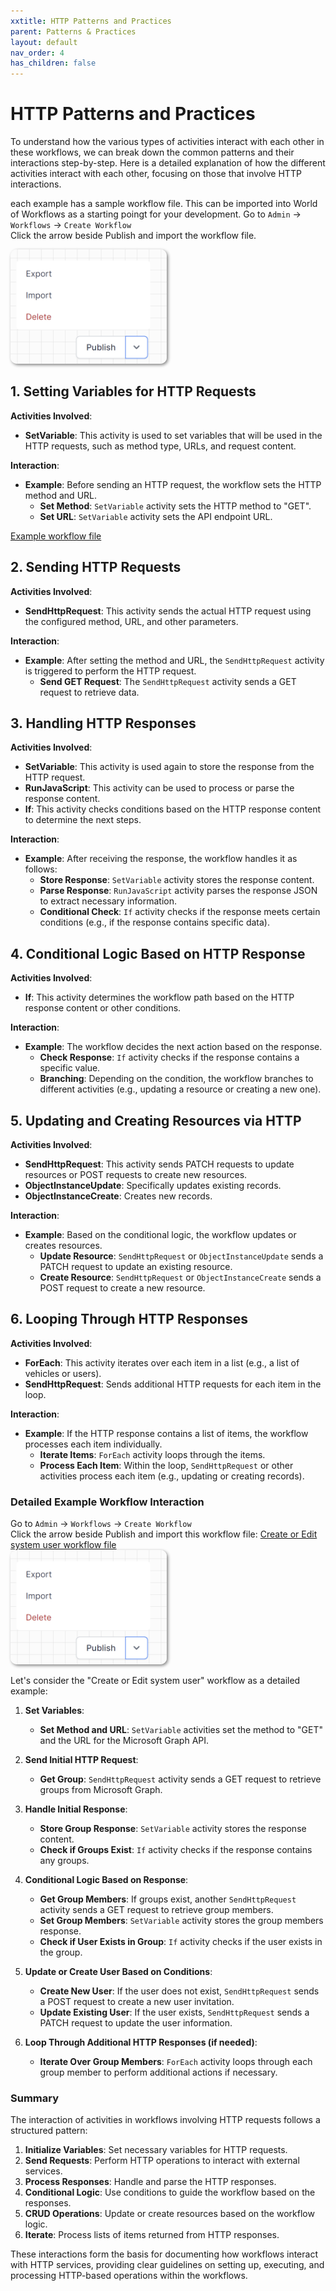 ```yaml
---
xxtitle: HTTP Patterns and Practices
parent: Patterns & Practices
layout: default
nav_order: 4
has_children: false
---
```


# HTTP Patterns and Practices

To understand how the various types of activities interact with each other in these workflows, we can break down the common patterns and their interactions step-by-step. Here is a detailed explanation of how the different activities interact with each other, focusing on those that involve HTTP interactions.

each example has a sample workflow file.  This can be imported into World of Workflows as a starting poingt for your development.
Go to `Admin` -> `Workflows` -> `Create Workflow`  
Click the arrow beside Publish and import the workflow file.

<img src="2024-07-11-13-09-11.png" alt="Import button graphic" style="width: 250px; height: auto; border-radius: 10px; box-shadow: 2px 2px 5px grey;" />

## 1. Setting Variables for HTTP Requests

**Activities Involved**:
- **SetVariable**: This activity is used to set variables that will be used in the HTTP requests, such as method type, URLs, and request content.

**Interaction**:
- **Example**: Before sending an HTTP request, the workflow sets the HTTP method and URL.
  - **Set Method**: `SetVariable` activity sets the HTTP method to "GET".
  - **Set URL**: `SetVariable` activity sets the API endpoint URL.

 <a href="./set-http-request-variables.json" download>Example workflow file</a>  

## 2. Sending HTTP Requests

**Activities Involved**:
- **SendHttpRequest**: This activity sends the actual HTTP request using the configured method, URL, and other parameters.

**Interaction**:
- **Example**: After setting the method and URL, the `SendHttpRequest` activity is triggered to perform the HTTP request.
  - **Send GET Request**: The `SendHttpRequest` activity sends a GET request to retrieve data.

## 3. Handling HTTP Responses

**Activities Involved**:
- **SetVariable**: This activity is used again to store the response from the HTTP request.
- **RunJavaScript**: This activity can be used to process or parse the response content.
- **If**: This activity checks conditions based on the HTTP response content to determine the next steps.

**Interaction**:
- **Example**: After receiving the response, the workflow handles it as follows:
  - **Store Response**: `SetVariable` activity stores the response content.
  - **Parse Response**: `RunJavaScript` activity parses the response JSON to extract necessary information.
  - **Conditional Check**: `If` activity checks if the response meets certain conditions (e.g., if the response contains specific data).

## 4. Conditional Logic Based on HTTP Response

**Activities Involved**:
- **If**: This activity determines the workflow path based on the HTTP response content or other conditions.

**Interaction**:
- **Example**: The workflow decides the next action based on the response.
  - **Check Response**: `If` activity checks if the response contains a specific value.
  - **Branching**: Depending on the condition, the workflow branches to different activities (e.g., updating a resource or creating a new one).

## 5. Updating and Creating Resources via HTTP

**Activities Involved**:
- **SendHttpRequest**: This activity sends PATCH requests to update resources or POST requests to create new resources.
- **ObjectInstanceUpdate**: Specifically updates existing records.
- **ObjectInstanceCreate**: Creates new records.

**Interaction**:
- **Example**: Based on the conditional logic, the workflow updates or creates resources.
  - **Update Resource**: `SendHttpRequest` or `ObjectInstanceUpdate` sends a PATCH request to update an existing resource.
  - **Create Resource**: `SendHttpRequest` or `ObjectInstanceCreate` sends a POST request to create a new resource.

## 6. Looping Through HTTP Responses

**Activities Involved**:
- **ForEach**: This activity iterates over each item in a list (e.g., a list of vehicles or users).
- **SendHttpRequest**: Sends additional HTTP requests for each item in the loop.

**Interaction**:
- **Example**: If the HTTP response contains a list of items, the workflow processes each item individually.
  - **Iterate Items**: `ForEach` activity loops through the items.
  - **Process Each Item**: Within the loop, `SendHttpRequest` or other activities process each item (e.g., updating or creating records).

### Detailed Example Workflow Interaction
Go to `Admin` -> `Workflows` -> `Create Workflow`  
Click the arrow beside Publish and import this workflow file:  <a href="./create-edit-user,json" download>Create or Edit system user workflow file</a>  
<img src="2024-07-11-13-09-11.png" alt="Import button graphic" style="width: 250px; height: auto; border-radius: 10px; box-shadow: 2px 2px 5px grey;" />


Let's consider the "Create or Edit system user" workflow as a detailed example:

1. **Set Variables**:
   - **Set Method and URL**: `SetVariable` activities set the method to "GET" and the URL for the Microsoft Graph API.

2. **Send Initial HTTP Request**:
   - **Get Group**: `SendHttpRequest` activity sends a GET request to retrieve groups from Microsoft Graph.

3. **Handle Initial Response**:
   - **Store Group Response**: `SetVariable` activity stores the response content.
   - **Check if Groups Exist**: `If` activity checks if the response contains any groups.

4. **Conditional Logic Based on Response**:
   - **Get Group Members**: If groups exist, another `SendHttpRequest` activity sends a GET request to retrieve group members.
   - **Set Group Members**: `SetVariable` activity stores the group members response.
   - **Check if User Exists in Group**: `If` activity checks if the user exists in the group.

5. **Update or Create User Based on Conditions**:
   - **Create New User**: If the user does not exist, `SendHttpRequest` sends a POST request to create a new user invitation.
   - **Update Existing User**: If the user exists, `SendHttpRequest` sends a PATCH request to update the user information.

6. **Loop Through Additional HTTP Responses (if needed)**:
   - **Iterate Over Group Members**: `ForEach` activity loops through each group member to perform additional actions if necessary.

### Summary

The interaction of activities in workflows involving HTTP requests follows a structured pattern:

1. **Initialize Variables**: Set necessary variables for HTTP requests.
2. **Send Requests**: Perform HTTP operations to interact with external services.
3. **Process Responses**: Handle and parse the HTTP responses.
4. **Conditional Logic**: Use conditions to guide the workflow based on the responses.
5. **CRUD Operations**: Update or create resources based on the workflow logic.
6. **Iterate**: Process lists of items returned from HTTP responses.

These interactions form the basis for documenting how workflows interact with HTTP services, providing clear guidelines on setting up, executing, and processing HTTP-based operations within the workflows.